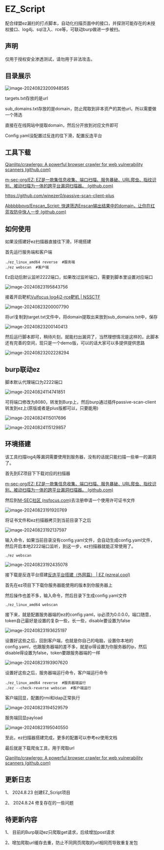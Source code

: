 # EZ_Script

配合绿盟ez漏扫的打点脚本，自动化扫描页面中的接口，并探测可能存在的未授权接口、log4j、sql注入、rce等，可联动burp做进一步被扫。

## 声明

仅用于授权安全渗透测试，请勿用于非法攻击。

## 目录展示

![image-20240823200948585](https://github.com/Abbbbbqvq/EZ_Script/blob/main/images/image-20240823200948585.png)

targets.txt存放的是url

sub_domains.txt存放的是domain，防止爬取到非本资产的其他url，所以需要做一个筛选

直接在在线网站中提取domain，然后分开放到对应文件即可

Config.yaml没配置过反连的往下滑，配置反连平台

## 工具下载

[Qianlitp/crawlergo: A powerful browser crawler for web vulnerability scanners (github.com)](https://github.com/Qianlitp/crawlergo)

[m-sec-org/EZ: EZ是一款集信息收集、端口扫描、服务暴破、URL爬虫、指纹识别、被动扫描为一体的跨平台漏洞扫描器。 (github.com)](https://github.com/m-sec-org/EZ)

https://github.com/winezer0/passive-scan-client-plus

[Abbbbbqvq/Enscan_Script: 快速筛选Enscan输出结果中的domain，让你在红蓝攻防中快人一步 (github.com)](https://github.com/Abbbbbqvq/Enscan_Script)

## 如何使用

如果没搭建好ez扫描器直接往下滑，环境搭建

首先运行服务端和客户端

```
./ez_linux_amd64 reverse  #服务端
./ez webscan  #客户端
```

Ez启动后默认监听2222端口，如果改过监听端口，需要到脚本里设置对应端口

![image-20240823195843756](https://github.com/Abbbbbqvq/EZ_Script/blob/main/images/image-20240823195843756.png)

接着开启靶机[Vulfocus log4j2-rce靶机 | NSSCTF](https://www.nssctf.cn/problem/1125)

![image-20240823200007790](https://github.com/Abbbbbqvq/EZ_Script/blob/main/images/image-20240823200007790.png)

将url复制到target.txt文件中，将domain提取出来放到sub_domains.txt中，保存

![image-20240823200140413](https://github.com/Abbbbbqvq/EZ_Script/blob/main/images/image-20240823200140413.png)

然后运行脚本即可，稍待片刻，就能扫出漏洞了，当然理想情况是这样的，此脚本还有完善的空间，现只是一个demo版，可以的话大家可以多提供提供思路

![image-20240823202228294](https://github.com/Abbbbbqvq/EZ_Script/blob/main/images/image-20240823202228294.png)

## burp联动ez

脚本默认代理端口为2222端口

![image-20240824114741851](https://github.com/Abbbbbqvq/EZ_Script/blob/main/images/image-20240824114741851.png)

可将端口修改为8080，转发到Burp上，然后burp通过插件passive-scan-client转发到ez上(原版或者是plus版都可以，只要能用)

![image-20240824115017696](https://github.com/Abbbbbqvq/EZ_Script/blob/main/images/image-20240824115017696.png)

![image-20240824115129857](https://github.com/Abbbbbqvq/EZ_Script/blob/main/images/image-20240824115129857.png)



## 环境搭建

该工具扫描log4j等漏洞需要使用到服务器，没有的话就只能扫描一些单一的漏洞了。

首先到EZ项目下下载对应的扫描器

[m-sec-org/EZ: EZ是一款集信息收集、端口扫描、服务暴破、URL爬虫、指纹识别、被动扫描为一体的跨平台漏洞扫描器。 (github.com)](https://github.com/m-sec-org/EZ)

然后到[M-SEC社区 (nsfocus.com)](https://msec.nsfocus.com/)去注册申请一个使用许可证书文件

![image-20240823191920769](https://github.com/Abbbbbqvq/EZ_Script/blob/main/images/image-20240823191920769.png)

将证书文件和ez扫描器拷贝到当前目录下之后

![image-20240823192137597](https://github.com/Abbbbbqvq/EZ_Script/blob/main/images/image-20240823192137597.png)

输入命令，如果当前目录没有config.yaml文件，会自动生成config.yaml文件，然后开启本地2222端口监听，到这一步，ez扫描器就能正常使用了。

```
./ez webscan
```

![image-20240823192435078](https://github.com/Abbbbbqvq/EZ_Script/blob/main/images/image-20240823192435078.png)

接下载是反连平台搭建[反连平台搭建（外网篇） | EZ (ezreal.cool)](https://docs.ezreal.cool/docs/EZUSE/ez-reverse)

首先在ez项目下下载你服务器能使用的版本到你服务器上

然后操作也差不多，输入命令，然后目录下生成config.yaml文件

```
./ez_linux_amd64 webscan
```

接下来，就是配置服务器端的ez的config.yaml，ip必须为0.0.0.0，端口随意，token自己最好是设置的复杂一些，长一些，disable要设置为false

![image-20240823193625197](https://github.com/Abbbbbqvq/EZ_Script/blob/main/images/image-20240823193625197.png)

设置好这些之后，回到客户端，也就是你自己的电脑，设置你本地的config.yaml，也跟服务器端的差不多，就是ip得设置为你服务器的ip，然后disable得设置为false，token要跟服务器端的一样

![image-20240823193907620](https://github.com/Abbbbbqvq/EZ_Script/blob/main/images/image-20240823193907620.png)

设置好这些之后，服务器端运行命令，客户端运行命令

```
./ez_linux_amd64 reverse  #服务器端运行
./ez --check-reverse webscan  #客户端运行
```

客户端回显，配置的rmi和ldap正常执行

![image-20240823194529579](https://github.com/Abbbbbqvq/EZ_Script/blob/main/images/image-20240823194529579.png)

服务端回显payload

![image-20240823195040550](https://github.com/Abbbbbqvq/EZ_Script/blob/main/images/image-20240823195040550.png)

至此，ez扫描器搭建完成，更多的配置可以参考ez使用文档

最后就是下载爬虫工具，用于爬取url

[Qianlitp/crawlergo: A powerful browser crawler for web vulnerability scanners (github.com)](https://github.com/Qianlitp/crawlergo)

## 更新日志
1、 2024.8.23 创建EZ_Script项目

2、 2024.8.24 修复存在的一些问题

## 待更新内容
1、 目前的Burp联动ez只爬取get请求，后续增加post请求

2、增加爬取url缓存去重，防止不同网页爬取的url相同而导致重复发包

